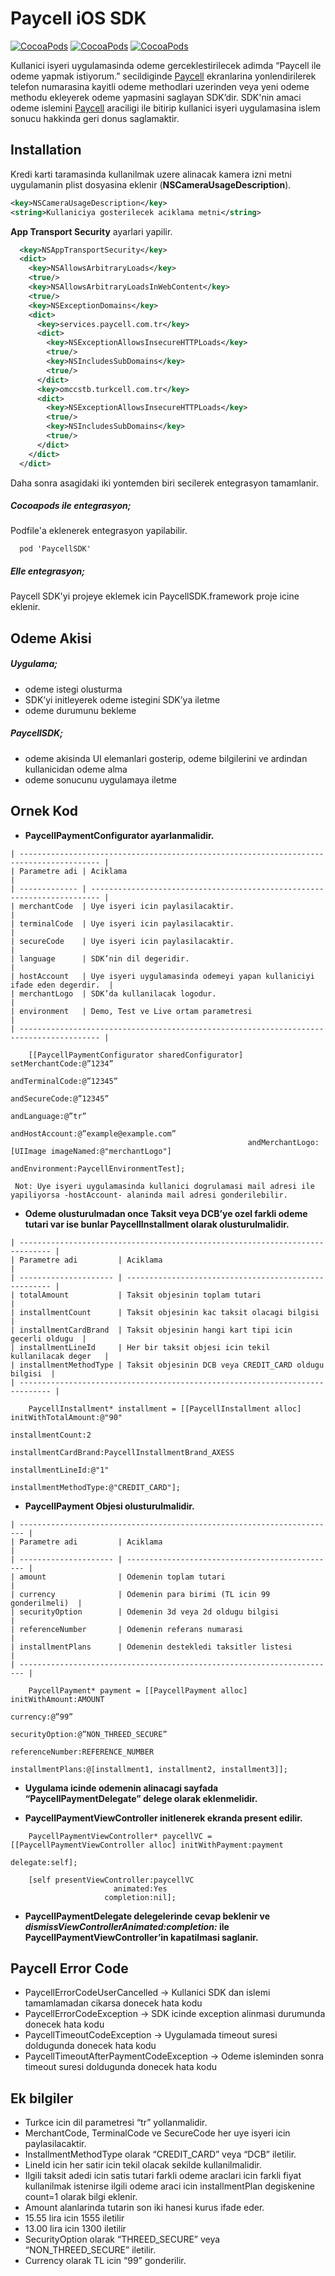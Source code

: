 Paycell iOS SDK
===============
[![CocoaPods](https://img.shields.io/cocoapods/v/PaycellSDK.svg?maxAge=3600&style=flat-square)]()  [![CocoaPods](https://img.shields.io/cocoapods/l/PaycellSDK.svg?maxAge=2592000&style=flat-square)]()  [![CocoaPods](https://img.shields.io/cocoapods/p/PaycellSDK.svg?maxAge=2592000&style=flat-square)]()

Kullanici isyeri uygulamasinda odeme gerceklestirilecek adimda “Paycell ile odeme yapmak istiyorum.” secildiginde [Paycell](https://www.paycell.com.tr) ekranlarina yonlendirilerek telefon numarasina kayitli odeme methodlari uzerinden veya yeni odeme methodu ekleyerek odeme yapmasini saglayan SDK’dir. SDK'nin amaci odeme islemini [Paycell](https://www.paycell.com.tr) araciligi ile bitirip kullanici isyeri uygulamasina islem sonucu hakkinda geri donus saglamaktir.

## Installation
Kredi karti taramasinda kullanilmak uzere alinacak kamera izni metni uygulamanin plist dosyasina eklenir (**NSCameraUsageDescription**). 

```xml    
<key>NSCameraUsageDescription</key>
<string>Kullaniciya gosterilecek aciklama metni</string>
```

**App Transport Security** ayarlari yapilir.  
    
```xml    
  <key>NSAppTransportSecurity</key>
  <dict>
    <key>NSAllowsArbitraryLoads</key>
    <true/>
    <key>NSAllowsArbitraryLoadsInWebContent</key>
    <true/>
    <key>NSExceptionDomains</key>
    <dict>
      <key>services.paycell.com.tr</key>
      <dict>
        <key>NSExceptionAllowsInsecureHTTPLoads</key>
        <true/>
        <key>NSIncludesSubDomains</key>
        <true/>
      </dict>
      <key>omccstb.turkcell.com.tr</key>
      <dict>
        <key>NSExceptionAllowsInsecureHTTPLoads</key>
        <true/>
        <key>NSIncludesSubDomains</key>
        <true/>
      </dict>
    </dict>
  </dict>
```

Daha sonra asagidaki iki yontemden biri secilerek entegrasyon tamamlanir.


##### Cocoapods ile entegrasyon;
Podfile'a eklenerek entegrasyon yapilabilir.

```
  pod 'PaycellSDK'
```

##### Elle entegrasyon;
Paycell SDK'yi projeye eklemek icin PaycellSDK.framework proje icine eklenir.


## Odeme Akisi

##### Uygulama;

 * odeme istegi olusturma
 * SDK’yi initleyerek odeme istegini SDK’ya iletme
 * odeme durumunu bekleme

##### PaycellSDK;

 * odeme akisinda UI elemanlari gosterip, odeme bilgilerini ve ardindan kullanicidan odeme alma
 * odeme sonucunu uygulamaya iletme



## Ornek Kod

* **PaycellPaymentConfigurator ayarlanmalidir.**


```
| ---------------------------------------------------------------------------------------- |
| Parametre adi | Aciklama                                                                 |
| ------------- | ------------------------------------------------------------------------ |
| merchantCode  | Uye isyeri icin paylasilacaktir.                                         |
| terminalCode  | Uye isyeri icin paylasilacaktir.                                         |
| secureCode    | Uye isyeri icin paylasilacaktir.                                         |
| language      | SDK’nin dil degeridir.                                                   |
| hostAccount   | Uye isyeri uygulamasinda odemeyi yapan kullaniciyi ifade eden degerdir.  |
| merchantLogo  | SDK’da kullanilacak logodur.                                             |
| environment   | Demo, Test ve Live ortam parametresi                                     |
| ---------------------------------------------------------------------------------------- |
```



```
    [[PaycellPaymentConfigurator sharedConfigurator] setMerchantCode:@”1234”
                                                     andTerminalCode:@”12345”
                                                       andSecureCode:@”12345”
                                                         andLanguage:@”tr”
                                                      andHostAccount:@”example@example.com”
                                                     andMerchantLogo:[UIImage imageNamed:@"merchantLogo"]
                                                      andEnvironment:PaycellEnvironmentTest];
```

```
 Not: Uye isyeri uygulamasinda kullanici dogrulamasi mail adresi ile yapiliyorsa -hostAccount- alaninda mail adresi gonderilebilir.
```

* **Odeme olusturulmadan once Taksit veya DCB’ye ozel farkli odeme tutari var ise bunlar PaycellInstallment olarak olusturulmalidir.**


```
| ----------------------------------------------------------------------------- |
| Parametre adi         | Aciklama                                              |
| --------------------- | ----------------------------------------------------- |
| totalAmount           | Taksit objesinin toplam tutari                        |
| installmentCount      | Taksit objesinin kac taksit olacagi bilgisi           |
| installmentCardBrand  | Taksit objesinin hangi kart tipi icin gecerli oldugu  |
| installmentLineId     | Her bir taksit objesi icin tekil kullanilacak deger   |
| installmentMethodType | Taksit objesinin DCB veya CREDIT_CARD oldugu bilgisi  |
| ----------------------------------------------------------------------------- |
```



```
    PaycellInstallment* installment = [[PaycellInstallment alloc] initWithTotalAmount:@"90"
                                                                     installmentCount:2
                                                                 installmentCardBrand:PaycellInstallmentBrand_AXESS
                                                                    installmentLineId:@"1"
                                                                installmentMethodType:@"CREDIT_CARD"];
```



* **PaycellPayment Objesi olusturulmalidir.**


```
| ----------------------------------------------------------------------- |
| Parametre adi         | Aciklama                                        |
| --------------------- | ----------------------------------------------- |
| amount                | Odemenin toplam tutari                          |
| currency              | Odemenin para birimi (TL icin 99 gonderilmeli)  |
| securityOption        | Odemenin 3d veya 2d oldugu bilgisi              |
| referenceNumber       | Odemenin referans numarasi                      |
| installmentPlans      | Odemenin destekledi taksitler listesi           |
| ----------------------------------------------------------------------- |
```



```
    PaycellPayment* payment = [[PaycellPayment alloc] initWithAmount:AMOUNT
                                                            currency:@”99”
                                                      securityOption:@”NON_THREED_SECURE”
                                                     referenceNumber:REFERENCE_NUMBER
                                                    installmentPlans:@[installment1, installment2, installment3]];
```



* **Uygulama icinde odemenin alinacagi sayfada “PaycellPaymentDelegate” delege olarak eklenmelidir.**


* **PaycellPaymentViewController initlenerek ekranda present edilir.**



```
    PaycellPaymentViewController* paycellVC = [[PaycellPaymentViewController alloc] initWithPayment:payment 
                                                                                           delegate:self];

    [self presentViewController:paycellVC
                       animated:Yes
                     completion:nil];
```



* **PaycellPaymentDelegate delegelerinde cevap beklenir ve *dismissViewControllerAnimated:completion:* ile PaycellPaymentViewController’in kapatilmasi saglanir.**



## Paycell Error Code

 * PaycellErrorCodeUserCancelled -> Kullanici SDK dan islemi tamamlamadan cikarsa donecek hata kodu
 * PaycellErrorCodeException -> SDK icinde exception alinmasi durumunda donecek hata kodu
 * PaycellTimeoutCodeException -> Uygulamada timeout suresi doldugunda donecek hata kodu
 * PaycellTimeoutAfterPaymentCodeException -> Odeme isleminden sonra timeout suresi doldugunda donecek hata kodu


## Ek bilgiler

 * Turkce icin dil parametresi “tr” yollanmalidir.
 * MerchantCode, TerminalCode ve SecureCode her uye isyeri icin paylasilacaktir.
 * InstallmentMethodType olarak “CREDIT_CARD” veya “DCB” iletilir.
 * LineId icin her satir icin tekil olacak sekilde kullanilmalidir.
 * Ilgili taksit adedi icin satis tutari farkli odeme araclari icin farkli fiyat kullanilmak istenirse ilgili odeme araci icin installmentPlan degiskenine count=1 olarak bilgi eklenir.
 * Amount alanlarinda tutarin son iki hanesi kurus ifade eder. 
 * 15.55 lira icin 1555 iletilir
 * 13.00 lira icin 1300 iletilir
 * SecurityOption olarak “THREED_SECURE” veya “NON_THREED_SECURE” iletilir.
 * Currency olarak TL icin “99” gonderilir.


